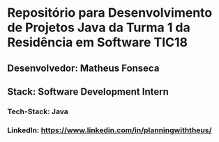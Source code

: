 # Repositório para Desenvolvimento de Projetos Java da Turma 1 da Residência em Software TIC18

## Desenvolvedor: Matheus Fonseca
## Stack: Software Development Intern
### Tech-Stack: Java
### LinkedIn: https://www.linkedin.com/in/planningwiththeus/ 
